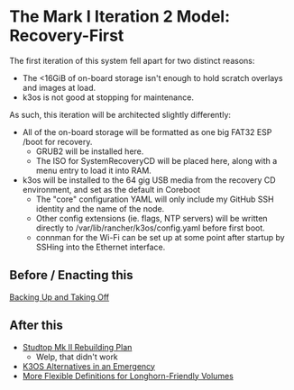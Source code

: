# The Mark I Iteration 2 Model: Recovery-First

The first iteration of this system fell apart for two distinct reasons:

- The <16GiB of on-board storage isn't enough to hold scratch overlays and images at load.
- k3os is not good at stopping for maintenance.

As such, this iteration will be architected slightly differently:

- All of the on-board storage will be formatted as one big FAT32 ESP /boot for recovery.
  - GRUB2 will be installed here.
  - The ISO for SystemRecoveryCD will be placed here, along with a menu entry to load it into RAM.
- k3os will be installed to the 64 gig USB media from the recovery CD environment, and set as the default in Coreboot
  - The "core" configuration YAML will only include my GitHub SSH identity and the name of the node.
  - Other config extensions (ie. flags, NTP servers) will be written directly to /var/lib/rancher/k3os/config.yaml before first boot.
  - connman for the Wi-Fi can be set up at some point after startup by SSHing into the Ethernet interface.

## Before / Enacting this

[Backing Up and Taking Off](8389d53d-3d17-4ff9-aa20-2a68974339ff.md)

## After this

- [Studtop Mk II Rebuilding Plan](9e684107-b6e6-4ef5-9541-41db74ccf19c.md)
  - Welp, that didn't work
- [K3OS Alternatives in an Emergency](7acaea2b-b704-4a10-96cf-ceea9de22871.md)
- [More Flexible Definitions for Longhorn-Friendly Volumes](87c95439-3bc7-4047-8c31-19a58058cbe8.md)
